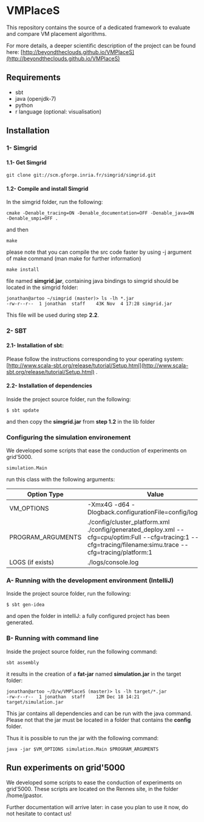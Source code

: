# VMPlaceS

This repository contains the source of a dedicated framework to evaluate and compare VM placement algorithms.

For more details, a deeper scientific description of the project can be found here: [http://beyondtheclouds.github.io/VMPlaceS](http://beyondtheclouds.github.io/VMPlaceS)

## Requirements
* sbt
* java (openjdk-7)
* python
* r language (optional: visualisation)

## Installation


### 1- Simgrid

#### 1.1- Get Simgrid

```
git clone git://scm.gforge.inria.fr/simgrid/simgrid.git
```

#### 1.2- Compile and install Simgrid
In the simgrid folder, run the following:

```
cmake -Denable_tracing=ON -Denable_documentation=OFF -Denable_java=ON -Denable_smpi=OFF .
```
and then

```
make 
```
please note that you can compile the src code faster by using -j argument of make command (man make for further information)

```
make install
```
file named **simgrid.jar**, containing java bindings to simgrid should be located in the simgrid folder:


```
jonathan@artoo ~/simgrid (master)> ls -lh *.jar
-rw-r--r--  1 jonathan  staff    43K Nov  4 17:28 simgrid.jar
```

This file will be used during step **2.2**.

### 2- SBT

#### 2.1- Installation of sbt:

Please follow the instructions corresponding to your operating system: [http://www.scala-sbt.org/release/tutorial/Setup.html](http://www.scala-sbt.org/release/tutorial/Setup.html) .

#### 2.2- Installation of dependencies

Inside the project source folder, run the following:

```
$ sbt update
```

and then copy the **simgrid.jar** from **step 1.2** in the lib folder


### Configuring the simulation environement

We developed some scripts that ease the conduction of experiments on grid'5000.

```
simulation.Main
```

run this class with the following arguments:

Option Type        | Value
-------------------|-------------
VM_OPTIONS         | -Xmx4G -d64 -Dlogback.configurationFile=config/logback.xml
PROGRAM_ARGUMENTS  | ./config/cluster_platform.xml ./config/generated_deploy.xml  --cfg=cpu/optim:Full --cfg=tracing:1  --cfg=tracing/filename:simu.trace --cfg=tracing/platform:1
LOGS (if exists)   | ./logs/console.log

### A- Running with the development environment (IntelliJ)

Inside the project source folder, run the following:

```
$ sbt gen-idea
```
and open the folder in intelliJ: a fully configured project has been generated.

### B- Running with command line

Inside the project source folder, run the following command:

```
sbt assembly
```

it results in the creation of a **fat-jar** named **simulation.jar** in the target folder:

```
jonathan@artoo ~/D/w/VMPlaceS (master)> ls -lh target/*.jar
-rw-r--r--  1 jonathan  staff    12M Dec 18 14:21 target/simulation.jar
```

This jar contains all dependencies and can be run with the java command. Please not that the jar must be located in a folder that contains the **config** folder.

Thus it is possible to run the jar with the following command:

```
java -jar $VM_OPTIONS simulation.Main $PROGRAM_ARGUMENTS
```

## Run experiments on grid'5000

We developed some scripts to ease the conduction of experiments on grid'5000. These scripts are located on the Rennes site, in the folder /home/jpastor.

Further documentation will arrive later: in case you plan to use it now, do not hesitate to contact us!
